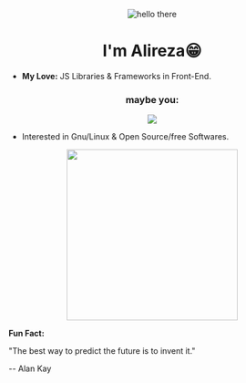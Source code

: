 <p align="center">
  <img alt="hello there" src="https://media1.tenor.com/m/0Akz_GWDQyQAAAAC/star-wars-hello-there.gif" />
</p>
<h1 align="center"> I'm Alireza😁 </h1>

- **My Love:** JS Libraries & Frameworks in Front-End.

<h3 align="center">maybe you:</h3>
<p align="center">
  <img src="https://c.tenor.com/osMRMnuwfM8AAAAC/star-wars.gif" />
</p>

- Interested in Gnu/Linux & Open Source/free Softwares.
<p align="center">
  <img width="300px" src="https://i.kym-cdn.com/photos/images/newsfeed/002/243/406/43b.jpg" />
</p>

**Fun Fact:**

"The best way to predict the future is to invent it."

-- Alan Kay
